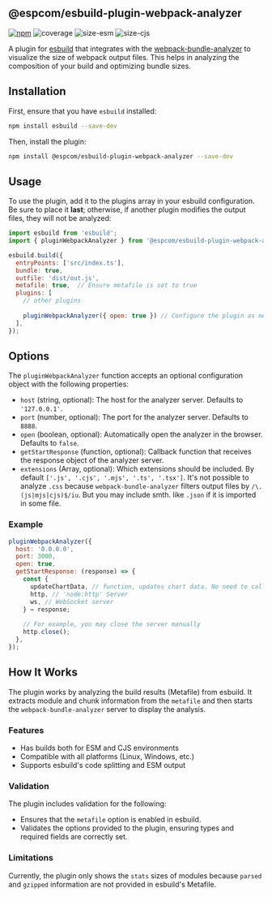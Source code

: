 ## @espcom/esbuild-plugin-webpack-analyzer

[![npm](https://img.shields.io/npm/v/@espcom/esbuild-plugin-webpack-analyzer)](https://www.npmjs.com/package/@espcom/esbuild-plugin-webpack-analyzer)
![coverage](https://github.com/esbuild-plugins-community/esbuild-plugin-webpack-analyzer/blob/main/assets/coverage.svg)
![size-esm](https://github.com/esbuild-plugins-community/esbuild-plugin-webpack-analyzer/blob/main/assets/esm.svg)
![size-cjs](https://github.com/esbuild-plugins-community/esbuild-plugin-webpack-analyzer/blob/main/assets/cjs.svg)

A plugin for [esbuild](https://esbuild.github.io/) that integrates with the 
[webpack-bundle-analyzer](https://github.com/webpack-contrib/webpack-bundle-analyzer) 
to visualize the size of webpack output files. 
This helps in analyzing the composition of your build and optimizing bundle sizes.

## Installation

First, ensure that you have `esbuild` installed:

```bash
npm install esbuild --save-dev
```

Then, install the plugin:

```bash
npm install @espcom/esbuild-plugin-webpack-analyzer --save-dev
```

## Usage

To use the plugin, add it to the plugins array in your esbuild configuration. Be sure to place it 
**last**; otherwise, if another plugin modifies the output files, they will not be analyzed:

```javascript
import esbuild from 'esbuild';
import { pluginWebpackAnalyzer } from '@espcom/esbuild-plugin-webpack-analyzer';

esbuild.build({
  entryPoints: ['src/index.ts'],
  bundle: true,
  outfile: 'dist/out.js',
  metafile: true,  // Ensure metafile is set to true
  plugins: [
    // other plugins
  
    pluginWebpackAnalyzer({ open: true }) // Configure the plugin as needed
  ],
});
```

## Options

The `pluginWebpackAnalyzer` function accepts an optional configuration object 
with the following properties:

- `host` (string, optional): The host for the analyzer server. Defaults to `'127.0.0.1'`.
- `port` (number, optional): The port for the analyzer server. Defaults to `8888`.
- `open` (boolean, optional): Automatically open the analyzer in the browser. Defaults to `false`.
- `getStartResponse` (function, optional): Callback function that receives the response object 
of the analyzer server.
- `extensions` (Array<string>, optional): Which extensions should be included. By default 
`['.js', '.cjs', '.mjs', '.ts', '.tsx']`. It's not possible to analyze `.css` because 
`webpack-bundle-analyzer` filters output files by `/\.(js|mjs|cjs)$/iu`. But you may include smth.
like `.json` if it is imported in some file.

### Example

```javascript
pluginWebpackAnalyzer({
  host: '0.0.0.0',
  port: 3000,
  open: true,
  getStartResponse: (response) => {
    const {
      updateChartData, // function, updates chart data. No need to call manually
      http, // 'node:http' Server
      ws, // WebSocket server
    } = response;
    
    // For example, you may close the server manually
    http.close();
  },
});
```

## How It Works

The plugin works by analyzing the build results (Metafile) from esbuild. It extracts module and 
chunk information from the `metafile` and then starts the `webpack-bundle-analyzer` server 
to display the analysis.

### Features

- Has builds both for ESM and CJS environments
- Compatible with all platforms (Linux, Windows, etc.)
- Supports esbuild's code splitting and ESM output

### Validation

The plugin includes validation for the following:

- Ensures that the `metafile` option is enabled in esbuild.
- Validates the options provided to the plugin, ensuring types and required fields are correctly set.

### Limitations

Currently, the plugin only shows the `stats` sizes of modules 
because `parsed` and `gzipped` information are not provided in esbuild's Metafile.
